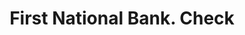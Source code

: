 ---
doi: 10.7916/D8V4267J
date_other: '1880'
date_other_textual: 1880-1889
form: printed ephemera
genre:
- Checks (bank checks)
name:
- First National Bank
object_in_context_url: https://biggert.cul.columbia.edu/items/view/ave_biggert_00852
subject_hierarchical_geographic:
- New York, New York, United States
subject_name:
- First National Bank
title: First National Bank. Check
sort_title: First National Bank. Check
call_number: ave_biggert_00852
coordinates:
- 40.69277777777778,-73.99027777777778
pid: ave_biggert_00852
identifiers: ave_biggert_00852
canvas_id: ldpd:396124
permalink: "/items/ave_biggert_00852/"
layout: iiif-image-page
---